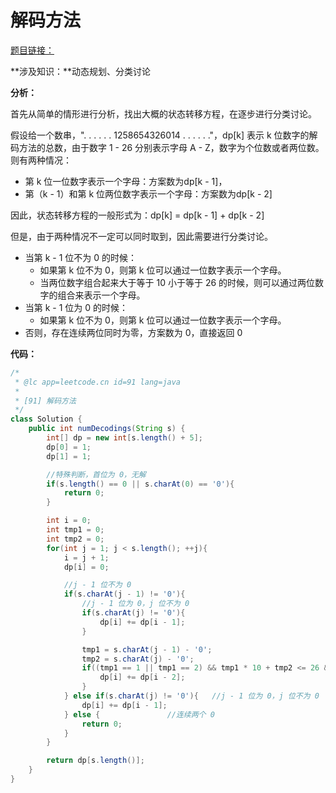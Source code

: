 # 解码方法

[题目链接：](https://leetcode-cn.com/problems/decode-ways/)

**涉及知识：**动态规划、分类讨论

**分析：**

首先从简单的情形进行分析，找出大概的状态转移方程，在逐步进行分类讨论。

假设给一个数串，". . . . . . 1258654326014 . . . . . ."，dp[k] 表示 k 位数字的解码方法的总数，由于数字 1 - 26 分别表示字母 A - Z，数字为个位数或者两位数。则有两种情况：

* 第 k 位一位数字表示一个字母：方案数为dp[k - 1]，
* 第（k - 1）和第 k 位两位数字表示一个字母：方案数为dp[k - 2]

因此，状态转移方程的一般形式为：dp[k] = dp[k - 1] + dp[k - 2]



但是，由于两种情况不一定可以同时取到，因此需要进行分类讨论。

* 当第 k - 1 位不为 0 的时候：
  - 如果第 k 位不为 0，则第 k 位可以通过一位数字表示一个字母。
  - 当两位数字组合起来大于等于 10 小于等于 26 的时候，则可以通过两位数字的组合来表示一个字母。
* 当第 k - 1 位为 0 的时候：
  - 如果第 k 位不为 0，则第 k 位可以通过一位数字表示一个字母。
* 否则，存在连续两位同时为零，方案数为 0，直接返回 0



**代码：**

~~~java
/*
 * @lc app=leetcode.cn id=91 lang=java
 *
 * [91] 解码方法
 */
class Solution {
    public int numDecodings(String s) {
        int[] dp = new int[s.length() + 5];
        dp[0] = 1; 
        dp[1] = 1;

        //特殊判断，首位为 0，无解
        if(s.length() == 0 || s.charAt(0) == '0'){
            return 0;
        }

        int i = 0;
        int tmp1 = 0;
        int tmp2 = 0;
        for(int j = 1; j < s.length(); ++j){
            i = j + 1;
            dp[i] = 0;

            //j - 1 位不为 0
            if(s.charAt(j - 1) != '0'){
                //j - 1 位为 0，j 位不为 0
                if(s.charAt(j) != '0'){
                    dp[i] += dp[i - 1];
                }

                tmp1 = s.charAt(j - 1) - '0';
                tmp2 = s.charAt(j) - '0';
                if((tmp1 == 1 || tmp1 == 2) && tmp1 * 10 + tmp2 <= 26 && tmp1 * 10 + tmp2 >= 10){
                    dp[i] += dp[i - 2];
                }
            } else if(s.charAt(j) != '0'){   //j - 1 位为 0，j 位不为 0
                dp[i] += dp[i - 1];
            } else {               //连续两个 0
                return 0;
            }
        }

        return dp[s.length()];
    }
}
~~~

